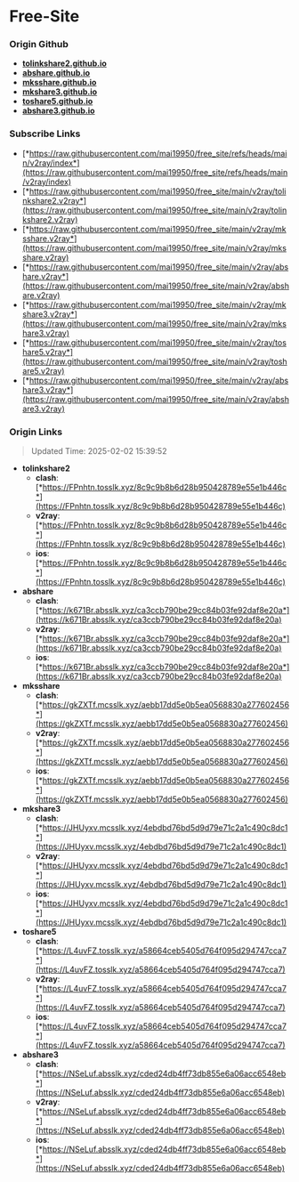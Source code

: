 # Free-Site

### Origin Github

- [**tolinkshare2.github.io**](https://github.com/tolinkshare2/tolinkshare2.github.io)
- [**abshare.github.io**](https://github.com/abshare/abshare.github.io)
- [**mksshare.github.io**](https://github.com/mksshare/mksshare.github.io)
- [**mkshare3.github.io**](https://github.com/mkshare3/mkshare3.github.io)
- [**toshare5.github.io**](https://github.com/toshare5/toshare5.github.io)
- [**abshare3.github.io**](https://github.com/abshare3/abshare3.github.io)

### Subscribe Links

- [*https://raw.githubusercontent.com/mai19950/free_site/refs/heads/main/v2ray/index*](https://raw.githubusercontent.com/mai19950/free_site/refs/heads/main/v2ray/index)
- [*https://raw.githubusercontent.com/mai19950/free_site/main/v2ray/tolinkshare2.v2ray*](https://raw.githubusercontent.com/mai19950/free_site/main/v2ray/tolinkshare2.v2ray)
- [*https://raw.githubusercontent.com/mai19950/free_site/main/v2ray/mksshare.v2ray*](https://raw.githubusercontent.com/mai19950/free_site/main/v2ray/mksshare.v2ray)
- [*https://raw.githubusercontent.com/mai19950/free_site/main/v2ray/abshare.v2ray*](https://raw.githubusercontent.com/mai19950/free_site/main/v2ray/abshare.v2ray)
- [*https://raw.githubusercontent.com/mai19950/free_site/main/v2ray/mkshare3.v2ray*](https://raw.githubusercontent.com/mai19950/free_site/main/v2ray/mkshare3.v2ray)
- [*https://raw.githubusercontent.com/mai19950/free_site/main/v2ray/toshare5.v2ray*](https://raw.githubusercontent.com/mai19950/free_site/main/v2ray/toshare5.v2ray)
- [*https://raw.githubusercontent.com/mai19950/free_site/main/v2ray/abshare3.v2ray*](https://raw.githubusercontent.com/mai19950/free_site/main/v2ray/abshare3.v2ray)

### Origin Links

> Updated Time: 2025-02-02 15:39:52

- **tolinkshare2**
  - **clash**: [*https://FPnhtn.tosslk.xyz/8c9c9b8b6d28b950428789e55e1b446c*](https://FPnhtn.tosslk.xyz/8c9c9b8b6d28b950428789e55e1b446c)
  - **v2ray**: [*https://FPnhtn.tosslk.xyz/8c9c9b8b6d28b950428789e55e1b446c*](https://FPnhtn.tosslk.xyz/8c9c9b8b6d28b950428789e55e1b446c)
  - **ios**: [*https://FPnhtn.tosslk.xyz/8c9c9b8b6d28b950428789e55e1b446c*](https://FPnhtn.tosslk.xyz/8c9c9b8b6d28b950428789e55e1b446c)
- **abshare**
  - **clash**: [*https://k671Br.absslk.xyz/ca3ccb790be29cc84b03fe92daf8e20a*](https://k671Br.absslk.xyz/ca3ccb790be29cc84b03fe92daf8e20a)
  - **v2ray**: [*https://k671Br.absslk.xyz/ca3ccb790be29cc84b03fe92daf8e20a*](https://k671Br.absslk.xyz/ca3ccb790be29cc84b03fe92daf8e20a)
  - **ios**: [*https://k671Br.absslk.xyz/ca3ccb790be29cc84b03fe92daf8e20a*](https://k671Br.absslk.xyz/ca3ccb790be29cc84b03fe92daf8e20a)
- **mksshare**
  - **clash**: [*https://gkZXTf.mcsslk.xyz/aebb17dd5e0b5ea0568830a277602456*](https://gkZXTf.mcsslk.xyz/aebb17dd5e0b5ea0568830a277602456)
  - **v2ray**: [*https://gkZXTf.mcsslk.xyz/aebb17dd5e0b5ea0568830a277602456*](https://gkZXTf.mcsslk.xyz/aebb17dd5e0b5ea0568830a277602456)
  - **ios**: [*https://gkZXTf.mcsslk.xyz/aebb17dd5e0b5ea0568830a277602456*](https://gkZXTf.mcsslk.xyz/aebb17dd5e0b5ea0568830a277602456)
- **mkshare3**
  - **clash**: [*https://JHUyxv.mcsslk.xyz/4ebdbd76bd5d9d79e71c2a1c490c8dc1*](https://JHUyxv.mcsslk.xyz/4ebdbd76bd5d9d79e71c2a1c490c8dc1)
  - **v2ray**: [*https://JHUyxv.mcsslk.xyz/4ebdbd76bd5d9d79e71c2a1c490c8dc1*](https://JHUyxv.mcsslk.xyz/4ebdbd76bd5d9d79e71c2a1c490c8dc1)
  - **ios**: [*https://JHUyxv.mcsslk.xyz/4ebdbd76bd5d9d79e71c2a1c490c8dc1*](https://JHUyxv.mcsslk.xyz/4ebdbd76bd5d9d79e71c2a1c490c8dc1)
- **toshare5**
  - **clash**: [*https://L4uvFZ.tosslk.xyz/a58664ceb5405d764f095d294747cca7*](https://L4uvFZ.tosslk.xyz/a58664ceb5405d764f095d294747cca7)
  - **v2ray**: [*https://L4uvFZ.tosslk.xyz/a58664ceb5405d764f095d294747cca7*](https://L4uvFZ.tosslk.xyz/a58664ceb5405d764f095d294747cca7)
  - **ios**: [*https://L4uvFZ.tosslk.xyz/a58664ceb5405d764f095d294747cca7*](https://L4uvFZ.tosslk.xyz/a58664ceb5405d764f095d294747cca7)
- **abshare3**
  - **clash**: [*https://NSeLuf.absslk.xyz/cded24db4ff73db855e6a06acc6548eb*](https://NSeLuf.absslk.xyz/cded24db4ff73db855e6a06acc6548eb)
  - **v2ray**: [*https://NSeLuf.absslk.xyz/cded24db4ff73db855e6a06acc6548eb*](https://NSeLuf.absslk.xyz/cded24db4ff73db855e6a06acc6548eb)
  - **ios**: [*https://NSeLuf.absslk.xyz/cded24db4ff73db855e6a06acc6548eb*](https://NSeLuf.absslk.xyz/cded24db4ff73db855e6a06acc6548eb)
